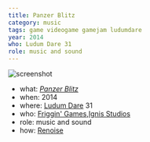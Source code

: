 ```yaml
---
title: Panzer Blitz
category: music
tags: game videogame gamejam ludumdare
year: 2014
who: Ludum Dare 31
role: music and sound
---
```

![screenshot](http://ludumdare.com/compo/wp-content/compo2//407933/47652-shot0.png-eq-900-500.jpg)
* what: [_Panzer Blitz_](http://ludumdare.com/compo/ludum-dare-31/?action=preview&uid=47652)
* when: 2014
* where: [Ludum Dare](http://ludumdare.com) 31
* who: [Friggin' Games](https://www.facebook.com/FrigginGames/),[Ignis Studios](http://ignisstudios.com/)
* role: music and sound
* how: [Renoise](https://renoise.com)
